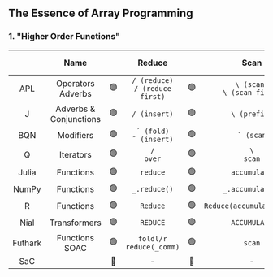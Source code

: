 ## The Essence of Array Programming

### 1. "Higher Order Functions"

||Name||Reduce||Scan||Outer Product|
|:-:|:-:|:-:|:-:|:-:|:-:|:-:|:-:|
|APL|Operators <br> Adverbs|:green_circle:|`/ (reduce)` <br> `⌿ (reduce first)`|:green_circle:|`\ (scan)` <br> `⍀ (scan first)`|:green_circle:|`∘. (outer product)`|
|J|Adverbs & <br> Conjunctions|:green_circle:|`/ (insert)`|:green_circle:|`\ (prefix)`|:green_circle:|`/ (table)`|
|BQN|Modifiers|:green_circle:|`´ (fold)`<br>`˝ (insert)`|:green_circle:|`` ` (scan)``|:green_circle:|`⌜ (table)`|
|Q|Iterators|:green_circle:|`/`<br>`over`|:green_circle:|`\`<br>`scan`|:green_circle:|`\: (each left)`|
|Julia|Functions|:green_circle:|`reduce`|:green_circle:|`accumulate`|:yellow_circle:|`broadcast`
|NumPy|Functions|:green_circle:|`_.reduce()`|:green_circle:|`_.accumulate()`|:green_circle:|`_.outer()`|
|R|Functions|:green_circle:|`Reduce`|:green_circle:|`Reduce(accumulate=True)`|:green_circle:|`outer`|
|Nial|Transformers|:green_circle:|`REDUCE`|:green_circle:|`ACCUMULATE`|:green_circle:|`OUTER`|
|Futhark|Functions<br>SOAC|:green_circle:|`foldl/r`<br>`reduce(_comm)`|:green_circle:|`scan`|:yellow_circle:|`outer_product`|
|SaC||:red_circle:|-|:red_circle:|-|:red_circle:|-|
